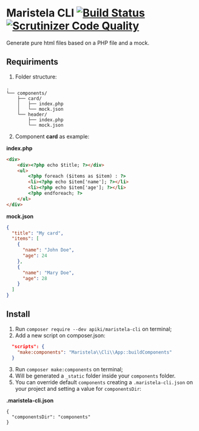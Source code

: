 # Maristela CLI [![Build Status](https://scrutinizer-ci.com/g/Apiki/maristela-cli/badges/build.png?b=develop)](https://scrutinizer-ci.com/g/Apiki/maristela-cli/build-status/develop) [![Scrutinizer Code Quality](https://scrutinizer-ci.com/g/Apiki/maristela-cli/badges/quality-score.png?b=develop)](https://scrutinizer-ci.com/g/Apiki/maristela-cli/?branch=develop)
Generate pure html files based on a PHP file and a mock.
## Requiriments
1. Folder structure:
```
.
└── components/
    ├── card/
    │   ├── index.php
    │   └── mock.json
    └── header/
        ├── index.php
        └── mock.json
```
2. Component **card** as example:

**index.php**
```html
<div>
    <div><?php echo $title; ?></div>
    <ul>
        <?php foreach ($items as $item) : ?>
        <li><?php echo $item['name']; ?></li>
        <li><?php echo $item['age']; ?></li>
        <?php endforeach; ?>
    </ul>
</div>
```

**mock.json**
```json
{
  "title": "My card",
  "items": [
    {
      "name": "John Doe",
      "age": 24
    },
    {
      "name": "Mary Doe",
      "age": 28
    }
  ]
}
```

## Install
1. Run `composer require --dev apiki/maristela-cli` on terminal;
2. Add a new script on composer.json:
```json
  "scripts": {
    "make:components": "Maristela\\Cli\\App::buildComponents"
  }
```
3. Run `composer make:components` on terminal;
4. Will be generated a `_static` folder inside your `components` folder.
5. You can override default `components` creating a `.maristela-cli.json` on your project and setting a value for `componentsDir`:

**.maristela-cli.json**
```
{
  "componentsDir": "components"
}
```
